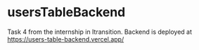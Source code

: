 # usersTableBackend
Task 4 from the internship in Itransition.
Backend is deployed at https://users-table-backend.vercel.app/
